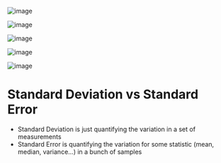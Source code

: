 ![image](https://user-images.githubusercontent.com/60442877/188708191-daf92837-3925-4eb1-b84c-0b78e93b0560.png)

![image](https://user-images.githubusercontent.com/60442877/188709034-bf88fbfa-230b-452d-80c9-6a9cc0a5614c.png)

![image](https://user-images.githubusercontent.com/60442877/188709452-28109576-b624-4d25-9c79-16e5fea9e8d7.png)

![image](https://user-images.githubusercontent.com/60442877/188709580-7c8d69e3-a34e-41d1-94ec-ce66a5acfdb3.png)

![image](https://user-images.githubusercontent.com/60442877/188709748-d78882fe-4caa-493c-8f06-de4e98d819e4.png)

# Standard Deviation vs Standard Error

* Standard Deviation is just quantifying the variation in a set of measurements
* Standard Error is quantifying the variation for some statistic (mean, median, variance...) in a bunch of samples
